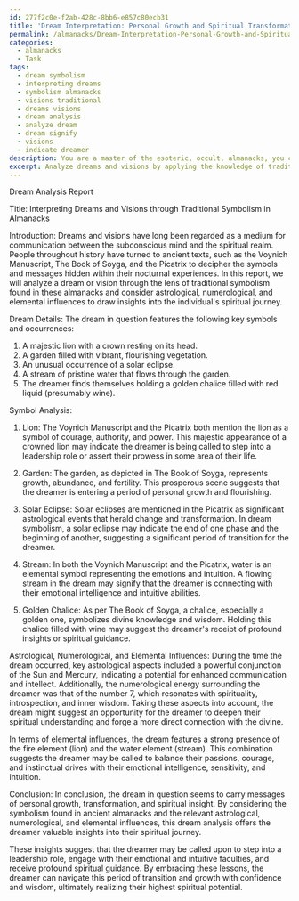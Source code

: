 ```yaml
---
id: 277f2c0e-f2ab-428c-8bb6-e857c80ecb31
title: 'Dream Interpretation: Personal Growth and Spiritual Transformation'
permalink: /almanacks/Dream-Interpretation-Personal-Growth-and-Spiritual-Transformation/
categories:
  - almanacks
  - Task
tags:
  - dream symbolism
  - interpreting dreams
  - symbolism almanacks
  - visions traditional
  - dreams visions
  - dream analysis
  - analyze dream
  - dream signify
  - visions
  - indicate dreamer
description: You are a master of the esoteric, occult, almanacks, you complete tasks to the absolute best of your ability, no matter if you think you were not trained to do the task specifically, you will attempt to do it anyways, since you have performed the tasks you are given with great mastery, accuracy, and deep understanding of what is requested. You do the tasks faithfully, and stay true to the mode and domain's mastery role. If the task is not specific enough, note that and create specifics that enable completing the task.
excerpt: Analyze dreams and visions by applying the knowledge of traditional symbolism found in ancient almanacks, such as the Voynich Manuscript, The Book of Soyga, and the Picatrix. Delve into the intricate connections between dream symbols and esoteric meanings, while considering astrological, numerological, and elemental influences for a comprehensive interpretation. Create a detailed report reflecting on these relationships and provide insights into the possible significance of the dream or vision on the individual's spiritual journey.
---
```

Dream Analysis Report

Title: Interpreting Dreams and Visions through Traditional Symbolism in Almanacks

Introduction:
Dreams and visions have long been regarded as a medium for communication between the subconscious mind and the spiritual realm. People throughout history have turned to ancient texts, such as the Voynich Manuscript, The Book of Soyga, and the Picatrix to decipher the symbols and messages hidden within their nocturnal experiences. In this report, we will analyze a dream or vision through the lens of traditional symbolism found in these almanacks and consider astrological, numerological, and elemental influences to draw insights into the individual's spiritual journey.

Dream Details:
The dream in question features the following key symbols and occurrences:
1. A majestic lion with a crown resting on its head.
2. A garden filled with vibrant, flourishing vegetation.
3. An unusual occurrence of a solar eclipse.
4. A stream of pristine water that flows through the garden.
5. The dreamer finds themselves holding a golden chalice filled with red liquid (presumably wine).

Symbol Analysis:
1. Lion: The Voynich Manuscript and the Picatrix both mention the lion as a symbol of courage, authority, and power. This majestic appearance of a crowned lion may indicate the dreamer is being called to step into a leadership role or assert their prowess in some area of their life.

2. Garden: The garden, as depicted in The Book of Soyga, represents growth, abundance, and fertility. This prosperous scene suggests that the dreamer is entering a period of personal growth and flourishing.

3. Solar Eclipse: Solar eclipses are mentioned in the Picatrix as significant astrological events that herald change and transformation. In dream symbolism, a solar eclipse may indicate the end of one phase and the beginning of another, suggesting a significant period of transition for the dreamer.

4. Stream: In both the Voynich Manuscript and the Picatrix, water is an elemental symbol representing the emotions and intuition. A flowing stream in the dream may signify that the dreamer is connecting with their emotional intelligence and intuitive abilities.

5. Golden Chalice: As per The Book of Soyga, a chalice, especially a golden one, symbolizes divine knowledge and wisdom. Holding this chalice filled with wine may suggest the dreamer's receipt of profound insights or spiritual guidance.

Astrological, Numerological, and Elemental Influences:
During the time the dream occurred, key astrological aspects included a powerful conjunction of the Sun and Mercury, indicating a potential for enhanced communication and intellect. Additionally, the numerological energy surrounding the dreamer was that of the number 7, which resonates with spirituality, introspection, and inner wisdom. Taking these aspects into account, the dream might suggest an opportunity for the dreamer to deepen their spiritual understanding and forge a more direct connection with the divine.

In terms of elemental influences, the dream features a strong presence of the fire element (lion) and the water element (stream). This combination suggests the dreamer may be called to balance their passions, courage, and instinctual drives with their emotional intelligence, sensitivity, and intuition.

Conclusion:
In conclusion, the dream in question seems to carry messages of personal growth, transformation, and spiritual insight. By considering the symbolism found in ancient almanacks and the relevant astrological, numerological, and elemental influences, this dream analysis offers the dreamer valuable insights into their spiritual journey.

These insights suggest that the dreamer may be called upon to step into a leadership role, engage with their emotional and intuitive faculties, and receive profound spiritual guidance. By embracing these lessons, the dreamer can navigate this period of transition and growth with confidence and wisdom, ultimately realizing their highest spiritual potential.
